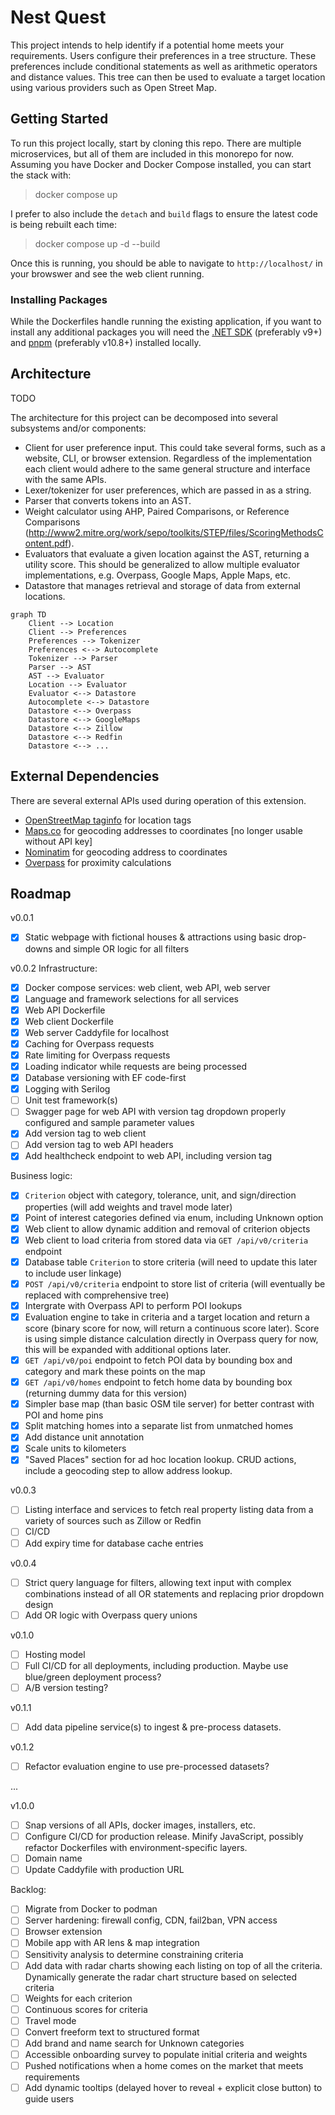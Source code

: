 # Nest Quest

This project intends to help identify if a potential home meets your requirements. Users configure their preferences in a tree structure. These preferences include conditional statements as well as arithmetic operators and distance values. This tree can then be used to evaluate a target location using various providers such as Open Street Map.

## Getting Started
To run this project locally, start by cloning this repo. There are multiple microservices, but all of them are included in this monorepo for now. Assuming you have Docker and Docker Compose installed, you can start the stack with:
> docker compose up

I prefer to also include the `detach` and `build` flags to ensure the latest code is being rebuilt each time:
> docker compose up -d --build

Once this is running, you should be able to navigate to `http://localhost/` in your browswer and see the web client running.

### Installing Packages
While the Dockerfiles handle running the existing application, if you want to install any additional packages you will need the [.NET SDK](https://dotnet.microsoft.com/en-us/download) (preferably v9+) and [pnpm](https://pnpm.io/installation) (preferably v10.8+) installed locally.

## Architecture

TODO

The architecture for this project can be decomposed into several subsystems and/or components:
- Client for user preference input. This could take several forms, such as a website, CLI, or browser extension. Regardless of the implementation each client would adhere to the same general structure and interface with the same APIs.
- Lexer/tokenizer for user preferences, which are passed in as a string.
- Parser that converts tokens into an AST.
- Weight calculator using AHP, Paired Comparisons, or Reference Comparisons (http://www2.mitre.org/work/sepo/toolkits/STEP/files/ScoringMethodsContent.pdf).
- Evaluators that evaluate a given location against the AST, returning a utility score. This should be generalized to allow multiple evaluator implementations, e.g. Overpass, Google Maps, Apple Maps, etc.
- Datastore that manages retrieval and storage of data from external locations.

```mermaid
graph TD
    Client --> Location
    Client --> Preferences
    Preferences --> Tokenizer
    Preferences <--> Autocomplete
    Tokenizer --> Parser
    Parser --> AST
    AST --> Evaluator
    Location --> Evaluator
    Evaluator <--> Datastore
    Autocomplete <--> Datastore
    Datastore <--> Overpass
    Datastore <--> GoogleMaps
    Datastore <--> Zillow
    Datastore <--> Redfin
    Datastore <--> ...
```

## External Dependencies

There are several external APIs used during operation of this extension.
- [OpenStreetMap taginfo](https://taginfo.openstreetmap.org/) for location tags
- [Maps.co](https://geocode.maps.co) for geocoding addresses to coordinates [no longer usable without API key]
- [Nominatim](https://nominatim.org) for geocoding address to coordinates
- [Overpass](https://www.overpass-api.de) for proximity calculations

## Roadmap
v0.0.1
- [x] Static webpage with fictional houses & attractions using basic drop-downs and simple OR logic for all filters

v0.0.2
Infrastructure:
- [x] Docker compose services: web client, web API, web server
- [x] Language and framework selections for all services
- [x] Web API Dockerfile
- [x] Web client Dockerfile
- [x] Web server Caddyfile for localhost
- [x] Caching for Overpass requests
- [x] Rate limiting for Overpass requests
- [x] Loading indicator while requests are being processed
- [x] Database versioning with EF code-first
- [x] Logging with Serilog
- [ ] Unit test framework(s)
- [ ] Swagger page for web API with version tag dropdown properly configured and sample parameter values
- [x] Add version tag to web client
- [ ] Add version tag to web API headers
- [x] Add healthcheck endpoint to web API, including version tag

Business logic:
- [x] `Criterion` object with category, tolerance, unit, and sign/direction properties (will add weights and travel mode later)
- [x] Point of interest categories defined via enum, including Unknown option
- [x] Web client to allow dynamic addition and removal of criterion objects
- [x] Web client to load criteria from stored data via `GET /api/v0/criteria` endpoint
- [x] Database table `Criterion` to store criteria (will need to update this later to include user linkage)
- [x] `POST /api/v0/criteria` endpoint to store list of criteria (will eventually be replaced with comprehensive tree)
- [x] Intergrate with Overpass API to perform POI lookups
- [x] Evaluation engine to take in criteria and a target location and return a score (binary score for now, will return a continuous score later). Score is using simple distance calculation directly in Overpass query for now, this will be expanded with additional options later.
- [x] `GET /api/v0/poi` endpoint to fetch POI data by bounding box and category and mark these points on the map
- [x] `GET /api/v0/homes` endpoint to fetch home data by bounding box (returning dummy data for this version)
- [x] Simpler base map (than basic OSM tile server) for better contrast with POI and home pins
- [x] Split matching homes into a separate list from unmatched homes
- [x] Add distance unit annotation
- [x] Scale units to kilometers
- [x] "Saved Places" section for ad hoc location lookup. CRUD actions, include a geocoding step to allow address lookup.

v0.0.3
- [ ] Listing interface and services to fetch real property listing data from a variety of sources such as Zillow or Redfin
- [ ] CI/CD
- [ ] Add expiry time for database cache entries

v0.0.4 
- [ ] Strict query language for filters, allowing text input with complex combinations instead of all OR statements and replacing prior dropdown design
- [ ] Add OR logic with Overpass query unions

v0.1.0
- [ ] Hosting model
- [ ] Full CI/CD for all deployments, including production. Maybe use blue/green deployment process?
- [ ] A/B version testing?

v0.1.1
- [ ] Add data pipeline service(s) to ingest & pre-process datasets.

v0.1.2
- [ ] Refactor evaluation engine to use pre-processed datasets?

...

v1.0.0
- [ ] Snap versions of all APIs, docker images, installers, etc.
- [ ] Configure CI/CD for production release. Minify JavaScript, possibly refactor Dockerfiles with environment-specific layers.
- [ ] Domain name
- [ ] Update Caddyfile with production URL

Backlog:
- [ ] Migrate from Docker to podman
- [ ] Server hardening: firewall config, CDN, fail2ban, VPN access
- [ ] Browser extension
- [ ] Mobile app with AR lens & map integration
- [ ] Sensitivity analysis to determine constraining criteria
- [ ] Add data with radar charts showing each listing on top of all the criteria. Dynamically generate the radar chart structure based on selected criteria
- [ ] Weights for each criterion
- [ ] Continuous scores for criteria
- [ ] Travel mode
- [ ] Convert freeform text to structured format
- [ ] Add brand and name search for Unknown categories
- [ ] Accessible onboarding survey to populate initial criteria and weights
- [ ] Pushed notifications when a home comes on the market that meets requirements
- [ ] Add dynamic tooltips (delayed hover to reveal + explicit close button) to guide users
